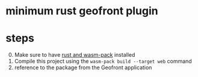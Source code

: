 # minimum rust geofront plugin

# steps
0. Make sure to have [rust and wasm-pack](https://rustwasm.github.io/docs/wasm-pack/quickstart.html) installed  
1. Compile this project using the `wasm-pack build --target web` command
2. reference to the package from the Geofront application